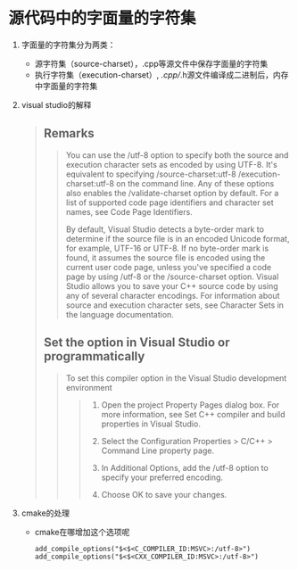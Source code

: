 # 源代码中的字面量的字符集

1. 字面量的字符集分为两类：
   - 源字符集（source-charset），.cpp等源文件中保存字面量的字符集
   - 执行字符集（execution-charset）, *.cpp/*.h源文件编译成二进制后，内存中字面量的字符集

2. visual studio的解释
    > ## Remarks  
    >
    >> You can use the /utf-8 option to specify both the source and execution character sets as encoded by using UTF-8. It's equivalent to specifying /source-charset:utf-8 /execution-charset:utf-8 on the command line. Any of these options also enables the /validate-charset option by default. For a list of supported code page identifiers and character set names, see Code Page Identifiers.
    >>
    >> By default, Visual Studio detects a byte-order mark to determine if the source file is in an encoded Unicode format, for example, UTF-16 or UTF-8. If no byte-order mark is found, it assumes the source file is encoded using the current user code page, unless you've specified a code page by using /utf-8 or the /source-charset option. Visual Studio allows you to save your C++ source code by using any of several character encodings. For information about source and execution character sets, see Character Sets in the language documentation.
    >>  
    > ## Set the option in Visual Studio or programmatically  
    >> To set this compiler option in the Visual Studio development environment
    >>> 1. Open the project Property Pages dialog box. For more information, see Set C++ compiler and build properties in Visual Studio.
    >>>
    >>> 2. Select the Configuration Properties > C/C++ > Command Line property page.
    >>>
    >>> 3. In Additional Options, add the /utf-8 option to specify your preferred encoding.
    >>>
    >>> 4. Choose OK to save your changes.

3. cmake的处理
    -   cmake在哪增加这个选项呢
        ```
        add_compile_options("$<$<C_COMPILER_ID:MSVC>:/utf-8>")
        add_compile_options("$<$<CXX_COMPILER_ID:MSVC>:/utf-8>")
        ```